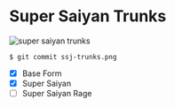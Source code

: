 # Super Saiyan Trunks

![super saiyan trunks](https://i.pinimg.com/originals/bf/ba/30/bfba309fdd8004f489045f2ae2cfe6a8.jpg)

```
$ git commit ssj-trunks.png
```

- [x] Base Form
- [x] Super Saiyan
- [ ] Super Saiyan Rage
